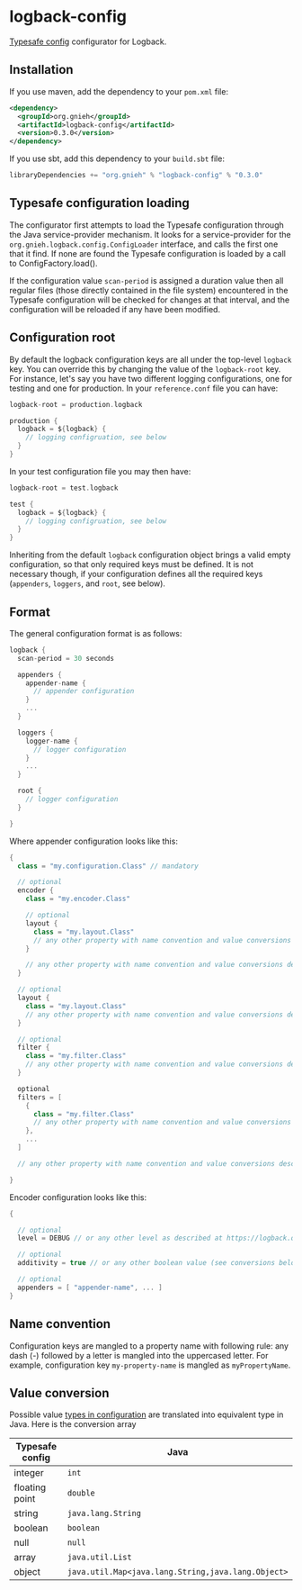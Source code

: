 logback-config
==============

[Typesafe config](https://github.com/typesafehub/config/) configurator for Logback.

Installation
------------

If you use maven, add the dependency to your `pom.xml` file:

```xml
<dependency>
  <groupId>org.gnieh</groupId>
  <artifactId>logback-config</artifactId>
  <version>0.3.0</version>
</dependency>
```


If you use sbt, add this dependency to your `build.sbt` file:

```scala
libraryDependencies += "org.gnieh" % "logback-config" % "0.3.0"
```

Typesafe configuration loading
------------------

The configurator first attempts to load the Typesafe configuration through the Java service-provider mechanism. It looks
for a service-provider for the `org.gnieh.logback.config.ConfigLoader` interface, and calls the first one that it find.
If none are found the Typesafe configuration is loaded by a call to ConfigFactory.load().

If the configuration value `scan-period` is assigned a duration value then all regular files (those directly contained in
the file system) encountered in the Typesafe configuration will be checked for changes at that interval, and the
configuration will be reloaded if any have been modified.

Configuration root
------------------

By default the logback configuration keys are all under the top-level `logback` key. You can override this by changing the value of the `logback-root` key.
For instance, let's say you have two different logging configurations, one for testing and one for production. In your `reference.conf` file you can have:

```scala
logback-root = production.logback

production {
  logback = ${logback} {
    // logging configruation, see below
  }
}
```

In your test configuration file you may then have:

```scala
logback-root = test.logback

test {
  logback = ${logback} {
    // logging configruation, see below
  }
}
```

Inheriting from the default `logback` configuration object brings a valid empty configuration, so that only required keys must be defined.
It is not necessary though, if your configuration defines all the required keys (`appenders`, `loggers`, and `root`, see below).

Format
------

The general configuration format is as follows:

```scala
logback {
  scan-period = 30 seconds

  appenders {
    appender-name {
      // appender configuration
    }
    ...
  }

  loggers {
    logger-name {
      // logger configuration
    }
    ...
  }

  root {
    // logger configuration
  }

}
```

Where appender configuration looks like this:

```scala
{
  class = "my.configuration.Class" // mandatory

  // optional
  encoder {
    class = "my.encoder.Class"

    // optional
    layout {
      class = "my.layout.Class"
      // any other property with name convention and value conversions described below
    }

    // any other property with name convention and value conversions described below
  }

  // optional
  layout {
    class = "my.layout.Class"
    // any other property with name convention and value conversions described below
  }

  // optional
  filter {
    class = "my.filter.Class"
    // any other property with name convention and value conversions described below
  }

  optional
  filters = [
    {
      class = "my.filter.Class"
      // any other property with name convention and value conversions described below
    },
    ...
  ]

  // any other property with name convention and value conversions described below

}
```

Encoder configuration looks like this:

```scala
{

  // optional
  level = DEBUG // or any other level as described at https://logback.qos.ch/manual/architecture.html#effectiveLevel

  // optional
  additivity = true // or any other boolean value (see conversions below) as described at https://logback.qos.ch/manual/architecture.html#additivity

  // optional
  appenders = [ "appender-name", ... ]
}
```

Name convention
---------------

Configuration keys are mangled to a property name with following rule: any dash (-) followed by a letter is mangled into the uppercased letter.
For example, configuration key `my-property-name` is mangled as `myPropertyName`.

Value conversion
----------------

Possible value [types in configuration](https://github.com/typesafehub/config/blob/master/HOCON.md#unchanged-from-json) are translated into equivalent type in Java. Here is the conversion array

Typesafe config | Java
----------------|-----
integer         | `int`
floating point  | `double`
string          | `java.lang.String`
boolean         | `boolean`
null            | `null`
array           | `java.util.List`
object          | `java.util.Map<java.lang.String,java.lang.Object>`
